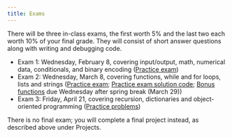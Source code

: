 ```yaml
---
title: Exams
---
```


There will be three in-class exams, the first worth 5% and the last
two each worth 10% of your final grade. They will consist of short
answer questions along with writing and debugging code.

-   Exam 1: Wednesday, February 8, covering input/output, math, numerical data,
    conditionals, and binary encoding ([Practice exam](static/exam1-practice.pdf))
-   Exam 2: Wednesday, March 8, covering functions, while and for loops, lists and
    strings ([Practice exam](static/exam2-practice.pdf); [Practice exam solution code](static/exam2-practice.py); [Bonus functions](http://mgoadric.github.io/csci150/homework/bonusfunctions.html) due Wednesday after spring break (March 29))
-   Exam 3: Friday, April 21, covering recursion, dictionaries and object-oriented
    programming ([Practice problems](static/exam2-practice.pdf))

There is no final exam; you will complete a final project instead, as
described above under Projects.
